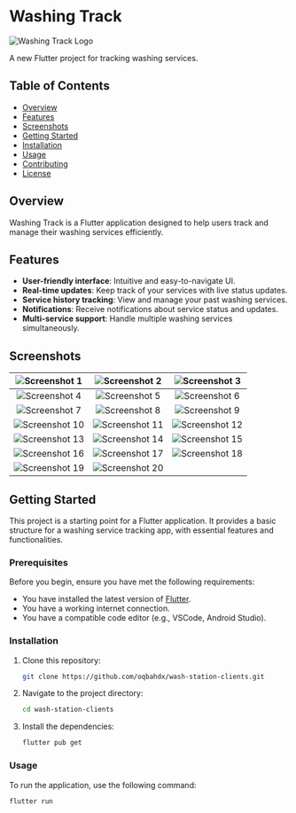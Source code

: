 # Washing Track

![Washing Track Logo](https://via.placeholder.com/150) <!-- Replace with your logo URL -->

A new Flutter project for tracking washing services.

## Table of Contents
- [Overview](#overview)
- [Features](#features)
- [Screenshots](#screenshots)
- [Getting Started](#getting-started)
- [Installation](#installation)
- [Usage](#usage)
- [Contributing](#contributing)
- [License](#license)

## Overview

Washing Track is a Flutter application designed to help users track and manage their washing services efficiently.

## Features

- **User-friendly interface**: Intuitive and easy-to-navigate UI.
- **Real-time updates**: Keep track of your services with live status updates.
- **Service history tracking**: View and manage your past washing services.
- **Notifications**: Receive notifications about service status and updates.
- **Multi-service support**: Handle multiple washing services simultaneously.

## Screenshots

| ![Screenshot 1](https://github.com/oqbahdx/wash-station-clients/assets/70256509/4cb3d384-18c6-44f2-b1e9-212c422bd969) | ![Screenshot 2](https://github.com/oqbahdx/wash-station-clients/assets/70256509/ac4de3ab-270c-4e05-96f0-009a6aa5ac09) | ![Screenshot 3](https://github.com/oqbahdx/wash-station-clients/assets/70256509/cfbe6efc-fba3-44b3-a904-49ee5e14800e) |
|:---:|:---:|:---:|
| ![Screenshot 4](https://github.com/oqbahdx/wash-station-clients/assets/70256509/9461667c-e010-45ae-8cf2-416d77a7707b) | ![Screenshot 5](https://github.com/oqbahdx/wash-station-clients/assets/70256509/7af80065-2198-4497-af4c-4bc4f7b3d67c) | ![Screenshot 6](https://github.com/oqbahdx/wash-station-clients/assets/70256509/744fa2a4-d7ca-458e-8c48-2d1a620fc84a) |
| ![Screenshot 7](https://github.com/oqbahdx/wash-station-clients/assets/70256509/0e9e937a-3c8f-41b4-ae51-d28b8e08aba5) | ![Screenshot 8](https://github.com/oqbahdx/wash-station-clients/assets/70256509/186491c0-6ada-4cb5-8cb2-b790fd2389ef) | ![Screenshot 9](https://github.com/oqbahdx/wash-station-clients/assets/70256509/291a9bff-b23d-4d1d-b893-e39cb49fe782) |
| ![Screenshot 10](https://github.com/oqbahdx/wash-station-clients/assets/70256509/4c19de16-7648-4a42-a3f9-53dc35b78b16) | ![Screenshot 11](https://github.com/oqbahdx/wash-station-clients/assets/70256509/e62b7fc9-0b8e-49c7-a5ff-04691dc4f1bd) | ![Screenshot 12](https://github.com/oqbahdx/wash-station-clients/assets/70256509/4e93ebca-eaa8-4466-bcfd-23607e712c3d) |
| ![Screenshot 13](https://github.com/oqbahdx/wash-station-clients/assets/70256509/000f0980-93f3-43f3-8792-28c37d478a3c) | ![Screenshot 14](https://github.com/oqbahdx/wash-station-clients/assets/70256509/58f9579e-a54c-4431-8806-51e639d64e56) | ![Screenshot 15](https://github.com/oqbahdx/wash-station-clients/assets/70256509/31da0407-de6f-4649-9b67-d9c8cebfd0a1) |
| ![Screenshot 16](https://github.com/oqbahdx/wash-station-clients/assets/70256509/370992d5-00ef-4624-8d31-60e4403a2dc8) | ![Screenshot 17](https://github.com/oqbahdx/wash-station-clients/assets/70256509/57225083-d9ad-4e64-85c0-aaa23dda36a9) | ![Screenshot 18](https://github.com/oqbahdx/wash-station-clients/assets/70256509/14f44330-e35d-4050-986b-065832b75621) |
| ![Screenshot 19](https://github.com/oqbahdx/wash-station-clients/assets/70256509/d65c32ce-72c9-463b-a184-865c4d2d687b) | ![Screenshot 20](https://github.com/oqbahdx/wash-station-clients/assets/70256509/b1fd1b21-8f05-4ad4-9ae4-f9a5e4122b48) |

## Getting Started

This project is a starting point for a Flutter application. It provides a basic structure for a washing service tracking app, with essential features and functionalities.

### Prerequisites

Before you begin, ensure you have met the following requirements:
- You have installed the latest version of [Flutter](https://flutter.dev/docs/get-started/install).
- You have a working internet connection.
- You have a compatible code editor (e.g., VSCode, Android Studio).

### Installation

1. Clone this repository:

    ```sh
    git clone https://github.com/oqbahdx/wash-station-clients.git
    ```

2. Navigate to the project directory:

    ```sh
    cd wash-station-clients
    ```

3. Install the dependencies:

    ```sh
    flutter pub get
    ```

### Usage

To run the application, use the following command:

```sh
flutter run
